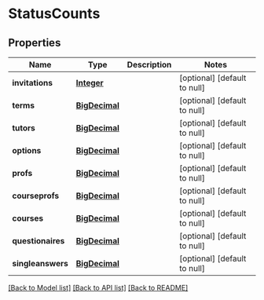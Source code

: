 # StatusCounts
## Properties

Name | Type | Description | Notes
------------ | ------------- | ------------- | -------------
**invitations** | [**Integer**](integer.md) |  | [optional] [default to null]
**terms** | [**BigDecimal**](number.md) |  | [optional] [default to null]
**tutors** | [**BigDecimal**](number.md) |  | [optional] [default to null]
**options** | [**BigDecimal**](number.md) |  | [optional] [default to null]
**profs** | [**BigDecimal**](number.md) |  | [optional] [default to null]
**courseprofs** | [**BigDecimal**](number.md) |  | [optional] [default to null]
**courses** | [**BigDecimal**](number.md) |  | [optional] [default to null]
**questionaires** | [**BigDecimal**](number.md) |  | [optional] [default to null]
**singleanswers** | [**BigDecimal**](number.md) |  | [optional] [default to null]

[[Back to Model list]](../README.md#documentation-for-models) [[Back to API list]](../README.md#documentation-for-api-endpoints) [[Back to README]](../README.md)

